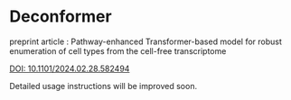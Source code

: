 # Deconformer

preprint article : Pathway-enhanced Transformer-based model for robust enumeration of cell types from the cell-free transcriptome

[DOI: 10.1101/2024.02.28.582494](https://doi.org/10.1101/2024.02.28.582494 "https://doi.org/10.1101/2024.02.28.582494")

Detailed usage instructions will be improved soon.
